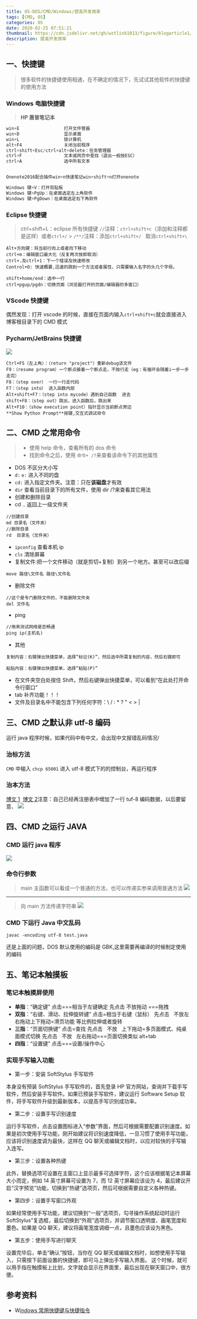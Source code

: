 ```yaml
---
title: OS-DOS/CMD/Windows/提高开发效率
tags: [CMD, OS]
categories: OS
date: 2020-02-25 07:51:21
thumbnail: https://cdn.jsdelivr.net/gh/wztlink1013/figure/blogarticle1/cmd.jpg
description: 提高开发效率
---
```


## 一、快捷键

> 很多软件的快捷键使用相通，在不确定的情况下，先试试其他软件的快捷键的使用方法

### Windows 电脑快捷键

> **HP 惠普笔记本**

```powershell
win+E                 打开文件管器
win+D                 显示桌面
win+L                 锁计算机
alt+F4                关闭当前程序
ctrl+shift+Esc/ctrl+alt+delete：任务管理器
ctrl+F                文本或网页中查找（退出一般按ESC）
ctrl+A                选中所有文本


Onenote2016配合插件win+n快速笔记win+shift+n打开onenote

Windows 键+V：打开剪贴板
Windows 键+PgUp：在桌面选定左上角软件
Windows 键+PgDown：在桌面选定右下角软件
```

### Eclipse 快捷键

> ctrl+shift+L：eclipse 所有快捷键
> `//`注释：`ctrl+shift+c`（添加和注释都是这样）或者`ctrl+/` > `/**/`注释：添加`ctrl+shift+/`   取消`ctrl+shift+\`

```
Alt+方向键：将当前行向上或者向下移动
ctrl+m：编辑窗口最大化（反复两次按即取消）
ctrl+.及ctrl+1：下一个错误及快速修改
Control+O: 快速概要,迅速的跳到一个方法或者属性，只需要输入名字的头几个字母。

shift+home/end：选中一行
ctrl+pgup/pgdn：切换页面（浏览器打开的页面/编辑器的多窗口）
```

### VScode 快捷键

偶然发现：打开 vscode 的时候，直接在页面内输入`ctrl+shift+c`就会直接进入博客根目录下的 CMD 模式

### Pycharm/JetBrains 快捷键

![](https://cdn.nlark.com/yuque/0/2020/png/1484158/1598685666000-0fb595f1-51e4-4e71-8547-96aa0b938148.png#align=left&display=inline&height=397&margin=%5Bobject%20Object%5D&originHeight=397&originWidth=769&size=0&status=done&style=none&width=769)

```
Ctrl+F5（左上角）：（return "project"）重新debug该文件
F9：（resume program）一个断点接着一个断点走，不按行走（eg：有循环会随着i一步一步走完）
F8：（step over） 一行一行走代码
F7：（step into） 进入函数内部
Alt+shift+F7：（step into mycode）遇到自己函数  进去
shift+F8：（step out）跳出，进入函数后，跳出来
Alt+F10：（show execution point）指针显示当前断点旁边
**Show Python Prompt**按键,交互式调试命令
```

## 二、CMD 之常用命令

> - 使用 help 命令，查看所有的 dos 命令
> - 找到命令之后，使用 `命令+ /?`来查看该命令下的其他属性

- DOS 不区分大小写
- `d:` `e:` 进入不同的盘
- `cd:` 进入指定文件夹。注意：只在**该磁盘**才有效
- `dir` 查看当前目录下的所有文件，使用 dir /?来查看其它用法
- 创建和删除目录
- cd .. 返回上一级文件夹

```
//创建目录
md 目录名（文件夹）
//删除目录
rd  目录名（文件夹）
```

- `ipconfig` 查看本机 ip
- `cls` 清除屏幕
- 复制文件:把一个文件移动（就是剪切+复制）到另一个地方。甚至可以改后缀

```
move 路径\文件名 路径\文件名
```

- 删除文件

```
//这个是专门删除文件的，不能删除文件夹
del 文件名
```

- ping

```
//用来测试网络是否畅通
ping ip(主机名)
```

- 其他

```
复制内容：右键弹出快捷菜单，选择“标记(K)”，然后选中所需复制的内容，然后右键即可

粘贴内容：右键弹出快捷菜单，选择“粘贴(P)”
```

- 在文件夹空白处按住 Shift，然后右键弹出快捷菜单，可以看到“在此处打开命令行窗口”
- tab 补齐功能！！！
- 文件及目录名中不能包含下列任何字符：\ / : \* ? " < > |

## 三、CMD 之默认非 utf-8 编码

运行 java 程序时候，如果代码中有中文，会出现中文报错乱码情况/

### 治标方法

`CMD` 中输入 `chcp 65001` 进入 utf-8 模式下的的控制台，再运行程序

### 治本方法

[博文 1](https://blog.csdn.net/gulang03/article/details/81771343)  [博文 2](https://blog.csdn.net/runAndRun/article/details/103072938?depth_1-utm_source=distribute.pc_relevant.none-task&utm_source=distribute.pc_relevant.none-task)注意：自己已经再注册表中增加了一行 tuf-8 编码数据，以后要留意、
![](https://cdn.nlark.com/yuque/0/2020/png/1484158/1598685666566-625a520c-ff9d-4eea-8fba-3a8c4f8f696e.png#align=left&display=inline&height=24&margin=%5Bobject%20Object%5D&originHeight=24&originWidth=660&size=0&status=done&style=none&width=660)

## 四、CMD 之运行 JAVA

### CMD 运行 java 程序

![](https://cdn.nlark.com/yuque/0/2020/png/1484158/1598685666652-cb97d69b-664c-4506-a24f-1dc5b8220a02.png#align=left&display=inline&height=940&margin=%5Bobject%20Object%5D&originHeight=940&originWidth=902&size=0&status=done&style=none&width=902)

### 命令行参数

> main 主函数可以看成一个普通的方法，也可以传递实参来调用普通方法
> ![](https://cdn.nlark.com/yuque/0/2020/png/1484158/1598685666759-75d2a062-c52d-4c49-acce-7310a0280f24.png#align=left&display=inline&height=214&margin=%5Bobject%20Object%5D&originHeight=214&originWidth=1070&size=0&status=done&style=none&width=1070)

---

> 向 main 方法传递字符串
> ![](https://cdn.nlark.com/yuque/0/2020/png/1484158/1598685666878-98ce351e-4485-4381-bcfe-4b9121226fc9.png#align=left&display=inline&height=778&margin=%5Bobject%20Object%5D&originHeight=778&originWidth=1098&size=0&status=done&style=none&width=1098)

### CMD 下运行 Java 中文乱码

`javac -encoding utf-8 test.java`

还是上面的问题，DOS 默认使用的编码是 GBK,这里需要再编译的时候制定使用的编码

## 五、笔记本触摸板

### 笔记本触摸屏使用

- **单指**：“确定键”
  点击===相当于左键确定
  先点击 不放拖动 ===拖拽
- **双指**：“右键、滑动、拉伸旋转键”
  点击=相当于右键（鼠标）
  先点击   不放左右拖动上下拖动=滑页功能
  等比例拉伸或者旋转
- **三指**：“页面切换键”
  点击=查找
  先点击   不放   上下拖动=多页面模式、纯桌面模式切换
  先点击   不放   左右拖动===页面切换类似 alt+tab
- **四指**：“设置键”
  点击===设置/操作中心

### 实现手写输入功能

- 第一步：安装 SoftStylus 手写软件

本身没有预装 SoftStylus 手写软件的，首先登录 HP 官方网站，查询并下载手写软件，然后安装手写软件。如果已预装手写软件，建议运行 Software Setup 软件，将手写软件升级到最新版本，以提高手写识别成功率。

- 第二步：设置手写识别速度

运行手写软件，点击设置图标进入“参数”界面，然后可根据需要配置识别速度。如果是初次使用手写功能，刚开始建议将识别速度降低，一旦习惯了使用手写功能，应该将识别速度调为最快，这样在 QQ 聊天或编辑文档时，以应对较快的手写输入连写。

- 第三步：设置各种热键

此外，替换选项可设置在主窗口上显示最多可选择字符，这个应该根据笔记本屏幕大小而定，例如 14 英寸屏幕可设置为 7，而 12 英寸屏幕应该设为 4，最后建议开启“汉字预览”功能，切换到“热键”选项页，然后可根据需要自定义各种热键。

- 第四步：设置手写窗口外观

如果经常使用手写功能，建议切换到“一般”选项页，勾寻操作系统起动时运行 SoftStylus”复选框，最后切换到“外观”选项页，并调节窗口透明度、画笔宽度和墨色。如果是 QQ 聊天，建议将画笔宽度调细一点，且墨色应该设为黑色。

- 第五步：使用手写进行聊天

设置完毕后，单击“确认”按钮，当你在 QQ 聊天或编辑文档时，如想使用手写输入，只需按下前面设置的快捷键，即可马上弹出手写输入界面。
这个时候，就可以用手指在触摸板上比划，文字就会显示在界面里，最后出现在聊天窗口中，很方便。

## 参考资料

- W[indows 常用快捷键与快捷指令](https://www.jianshu.com/p/7bd7574d94c8)
